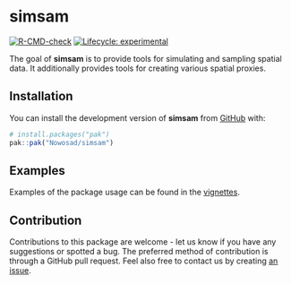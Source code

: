 
<!-- README.md is generated from README.Rmd. Please edit that file -->

# simsam

<!-- badges: start -->

[![R-CMD-check](https://github.com/Nowosad/simsam/actions/workflows/R-CMD-check.yaml/badge.svg)](https://github.com/Nowosad/simsam/actions/workflows/R-CMD-check.yaml)
[![Lifecycle:
experimental](https://img.shields.io/badge/lifecycle-experimental-orange.svg)](https://lifecycle.r-lib.org/articles/stages.html#experimental)
<!-- badges: end -->

The goal of **simsam** is to provide tools for simulating and sampling
spatial data. It additionally provides tools for creating various
spatial proxies.

## Installation

You can install the development version of **simsam** from
[GitHub](https://github.com/) with:

``` r
# install.packages("pak")
pak::pak("Nowosad/simsam")
```

## Examples

Examples of the package usage can be found in the
[vignettes](https://nowosad.github.io/simsam/articles/).

## Contribution

Contributions to this package are welcome - let us know if you have any
suggestions or spotted a bug. The preferred method of contribution is
through a GitHub pull request. Feel also free to contact us by creating
[an issue](https://github.com/nowosad/simsam/issues).
